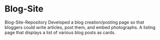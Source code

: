 # Blog-Site
 Blog-Site-Repository
 Developed a blog creation/posting page so that bloggers could write articles, post them, and embed photographs. A listing page that displays a list of various blog posts as cards.
 
